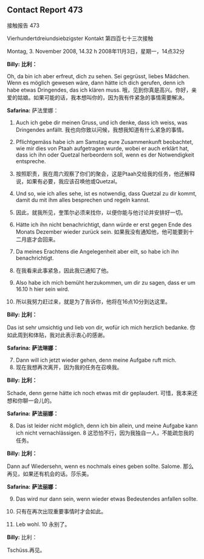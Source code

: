 ## Contact Report 473
接触报告 473

Vierhundertdreiundsiebzigster Kontakt
第四百七十三次接触

Montag, 3. November 2008, 14.32 h
2008年11月3日，星期一，14点32分

**Billy:**
**比利：**

Oh, da bin ich aber erfreut, dich zu sehen. Sei gegrüsst, liebes Mädchen. Wenn es möglich gewesen wäre, dann hätte ich dich gerufen, denn ich habe etwas Dringendes, das ich klären muss.
哦，见到你真是高兴。你好，亲爱的姑娘。如果可能的话，我本想叫你的，因为我有件紧急的事情需要解决。

**Safarina:**
萨法里娜：

1. Auch ich gebe dir meinen Gruss, und ich denke, dass ich weiss, was Dringendes anfällt.
我也向你致以问候，我想我知道有什么紧急的事情。

2. Pflichtgemäss habe ich am Samstag eure Zusammenkunft beobachtet, wie mir dies von Ptaah aufgetragen wurde, wobei er auch erklärt hat, dass ich ihn oder Quetzal herbeordern soll, wenn es der Notwendigkeit entspreche.
2. 按照职责，我在周六观察了你们的聚会，这是Ptaah交给我的任务，他还解释说，如果有必要，我应该召唤他或Quetzal。

3. Und so, wie ich alles sehe, ist es notwendig, dass Quetzal zu dir kommt, damit du mit ihm alles besprechen und regeln kannst.
3. 因此，就我所见，奎策尔必须来找你，以便你能与他讨论并安排好一切。

4. Hätte ich ihn nicht benachrichtigt, dann würde er erst gegen Ende des Monats Dezember wieder zurück sein.
如果我没有通知他，他可能要到十二月底才会回来。

5. Da meines Erachtens die Angelegenheit aber eilt, so habe ich ihn benachrichtigt.
5. 在我看来此事紧急，因此我已通知了他。

6. Also habe ich mich bemüht herzukommen, um dir zu sagen, dass er um 16.10 h hier sein wird.
6. 所以我努力赶过来，就是为了告诉你，他将在16点10分到达这里。

**Billy:**
**比利：**

Das ist sehr umsichtig und lieb von dir, wofür ich mich herzlich bedanke.
你如此周到和体贴，我对此表示衷心的感谢。

**Safarina:**
**萨法琳娜：**

7. Dann will ich jetzt wieder gehen, denn meine Aufgabe ruft mich.
7. 现在我想再次离开，因为我的任务在召唤我。

**Billy:**
**比利：**

Schade, denn gerne hätte ich noch etwas mit dir geplaudert.
可惜，我本来还想和你聊一会儿的。

**Safarina:**
**萨法丽娜：**

8. Das ist leider nicht möglich, denn ich bin allein, und meine Aufgabe kann ich nicht vernachlässigen.
8 这恐怕不行，因为我独自一人，不能疏忽我的任务。

**Billy:**
**比利：**

Dann auf Wiedersehn, wenn es nochmals eines geben sollte. Salome.
那么再见，如果还有机会的话。莎乐美。

**Safarina:**
**萨法丽娜：**

9. Das wird nur dann sein, wenn wieder etwas Bedeutendes anfallen sollte.
9. 只有在再次出现重要事情时才会如此。

10. Leb wohl.
10 永别了。

**Billy:**
比利：

Tschüss.再见。

